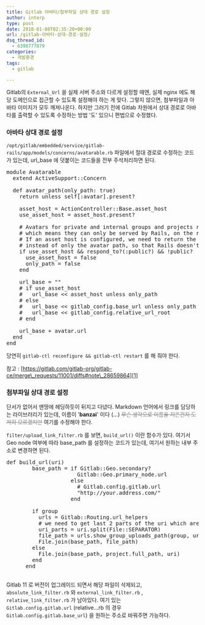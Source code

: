 ```yaml
---
title: Gitlab 아바타/첨부파일 상대 경로 설정
author: interp
type: post
date: 2018-01-08T02:35:20+00:00
url: /gitlab-아바타-상대-경로-설정/
dsq_thread_id:
  - 6398777879
categories:
  - 개발환경
tags:
  - gitlab

---
```

Gitlab의 `External_Url` 을 실제 서버 주소와 다르게 설정할 때엔, 실제 nginx 에도 해당 도메인으로 접근할 수 있도록 설정해야 하는 게 맞다. 그렇지 않으면, 첨부파일과 아바타 이미지가 모두 깨져나온다. 하지만 그러기 전에 Gitlab 차원에서 상대 경로로 아바타를 출력할 수 있도록 수정하는 방법 '도' 있으니 편법으로 수정했다.

### 아바타 상대 경로 설정

`/opt/gitlab/embedded/service/gitlab-rails/app/models/concerns/avatarable.rb` 파일에서 절대 경로로 수정하는 코드가 있는데, url_base 에 덧붙이는 코드들을 전부 주석처리하면 된다.

<pre class="brush: ruby; title: ; notranslate" title="">module Avatarable
  extend ActiveSupport::Concern

  def avatar_path(only_path: true)
    return unless self[:avatar].present?

    asset_host = ActionController::Base.asset_host
    use_asset_host = asset_host.present?

    # Avatars for private and internal groups and projects require authentication to be viewed,
    # which means they can only be served by Rails, on the regular GitLab host.
    # If an asset host is configured, we need to return the fully qualified URL
    # instead of only the avatar path, so that Rails doesn't prefix it with the asset host.
    if use_asset_host && respond_to?(:public?) && !public?
      use_asset_host = false
      only_path = false
    end

    url_base = ""
    # if use_asset_host
    #   url_base &lt;&lt; asset_host unless only_path
    # else
    #   url_base &lt;&lt; gitlab_config.base_url unless only_path
    #   url_base &lt;&lt; gitlab_config.relative_url_root
    # end

    url_base + avatar.url
  end
end
</pre>

당연히 `gitlab-ctl reconfigure && gitlab-ctl restart` 를 해 줘야 한다.

참고 : [https://gitlab.com/gitlab-org/gitlab-ce/merge\_requests/11001/diffs#note\_28659864][1]

### 첨부파일 상대 경로 설정

단서가 없어서 맨땅에 헤딩하듯이 뒤지고 다녔다. Markdown 언어에서 링크를 담당하는 라이브러리가 있는데, 이름이 '**banzai**' 이다 (&#8230;) <span style="color: #808080;"><del>무슨 생각으로 이름을 지은건지 도저히 모르겠지만</del></span> 여기를 수정해야 한다.

`filter/upload_link_filter.rb` 를 보면, `build_url()` 이란 함수가 있다. 여기서 Geo node 여부에 따라 base_path 를 설정하는 코드가 있는데, 여기서 원하는 내부 주소로 변경하면 된다.

<pre class="brush: ruby; title: ; notranslate" title="">def build_url(uri)
        base_path = if Gitlab::Geo.secondary?
                      Gitlab::Geo.primary_node.url
                    else
                      # Gitlab.config.gitlab.url
                      "http://your.address.com/"
                    end

        if group
          urls = Gitlab::Routing.url_helpers
          # we need to get last 2 parts of the uri which are secret and filename
          uri_parts = uri.split(File::SEPARATOR)
          file_path = urls.show_group_uploads_path(group, uri_parts[-2], uri_parts[-1])
          File.join(base_path, file_path)
        else
          File.join(base_path, project.full_path, uri)
        end
      end

</pre>

Gitlab 11 로 버전이 업그레이드 되면서 해당 파일이 삭제되고, `absolute_link_filter.rb` 와 `external_link_filter.rb` , `relative_link_filter.rb` 가 남아있다. 여기 있는 `Gitlab.config.gitlab.url` (relative&#8230;rb 의 경우 `Gitlab.config.gitlab.base_url`) 을 원하는 주소로 바꿔주면 가능하다.

 [1]: https://gitlab.com/gitlab-org/gitlab-ce/merge_requests/11001/diffs#note_28659864